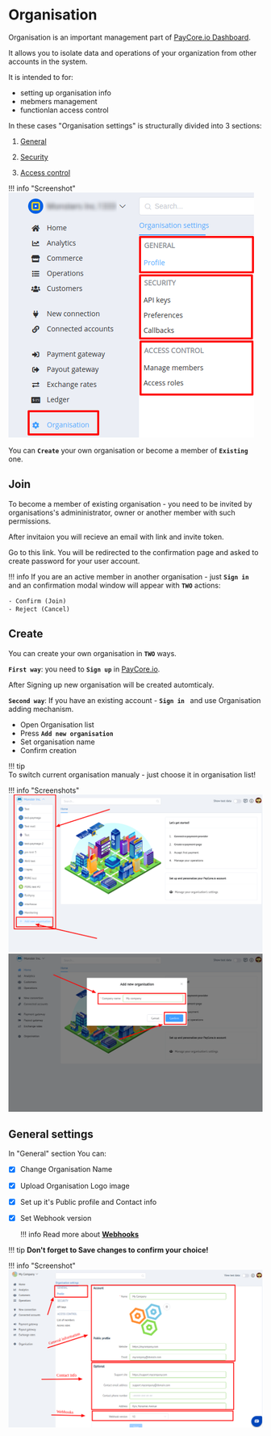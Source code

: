 # Organisation


Organisation is an important management part of <a href="https://dashboard.paycore.io/" target="_blank" rel="noopener">PayСore.io Dashboard</a>. 

It allows you to isolate data and operations of your organization from other accounts in the system.

It is intended to for:

- setting up organisation info
- mebmers management
- functionlan access control

In these cases "Organisation settings" is structurally divided into 3 sections:

1. [General](general)

2. [Security](security)

3. [Access control](access)

!!! info "Screenshot"
    [![img](images/org1.png)](images/org1.png)


You can **`Create`** your own organisation or become a member of **`Existing`** one.

## Join
To become a member of existing organisation - you need to be invited  by organisations's admininistrator, owner or another member with such permissions.

After invitaion you will recieve an email with link and invite token. 

Go to this link. You will be redirected to the confirmation page and asked to create password for your user account.

!!! info 
    If you are an active member in another organisation  - just **`Sign in `**  and an confirmation modal window will appear with **`TWO`** actions:
    
    - Confirm (Join)
    - Reject (Cancel)

## Create

You can create your own organisation in  **`TWO`** ways.

**`First way`**: you need to **`Sign up`** in <a href="https://dashboard.paycore.io/register" target="_blank" rel="noopener">PayCore.io</a>.

After Signing up new organisation will be created automticaly.

**`Second way`**: If you have an existing account - **`Sign in `** and use Organisation adding mechanism.

- Open Organisation list
- Press **`Add new organisation`**
- Set organisation name
- Confirm creation


!!! tip    
    To switch current organisation manualy - just choose it in organisation list!

!!! info "Screenshots"
    [![ORG](images/org_create1.png)](images/org_create1.png)
    [![ORG](images/org_create2.png)](images/org_create2.png)

## General settings
In "General" section You can:

- [x] Change Organisation Name
- [x] Upload Organisation Logo image
- [x] Set up it's Public profile and Contact info
- [x] Set Webhook version  
    
    !!! info
       Read more about [**Webhooks**](../../webhooks/)

!!! tip
    **Don't forget to Save changes to confirm your choice!**

!!! info "Screenshot"
    [![img](images/org_general1.png)](images/org_general1.png)
    